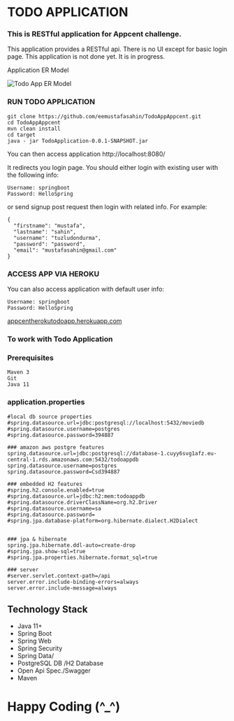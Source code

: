 # **TODO APPLICATION**
### This is RESTful application for Appcent challenge.

This application provides a RESTful api. There is no UI except for basic login page. This application is not done yet. It is in progress.

Application ER Model

![Todo App ER Model](https://github.com/eemustafasahin/images/blob/8358873550282ae756417c16a4f7e3b0dd2cad0a/diagram.png)

### **RUN TODO APPLICATION**

```
git clone https://github.com/eemustafasahin/TodoAppAppcent.git
cd TodoAppAppcent
mvn clean install
cd target
java - jar TodoApplication-0.0.1-SNAPSHOT.jar
```
You can then access application http://localhost:8080/

It redirects you login page. You should either login with existing user with the following info:
```
Username: springboot
Password: HelloSpring
```
or send signup post request then login with related info. For example:
```
{
  "firstname": "mustafa",
  "lastname": "sahin",
  "username": "tuzludondurma",
  "password": "password",
  "email": "mustafasahin@gmail.com"
}
```
### **ACCESS APP VIA HEROKU**
You can also access application with default user info:
```
Username: springboot
Password: HelloSpring
```
[appcentherokutodoapp.herokuapp.com](https://appcentherokutodoapp.herokuapp.com/)

### To work with Todo Application

### Prerequisites
```
Maven 3
Git
Java 11
```

### application.properties
```
#local db source properties
#spring.datasource.url=jdbc:postgresql://localhost:5432/moviedb
#spring.datasource.username=postgres
#spring.datasource.password=394887

### amazon aws postgre features
spring.datasource.url=jdbc:postgresql://database-1.cuyy6svg1afz.eu-central-1.rds.amazonaws.com:5432/todoappdb
spring.datasource.username=postgres
spring.datasource.password=Csd394887

### embedded H2 features
#spring.h2.console.enabled=true
#spring.datasource.url=jdbc:h2:mem:todoappdb
#spring.datasource.driverClassName=org.h2.Driver
#spring.datasource.username=sa
#spring.datasource.password=
#spring.jpa.database-platform=org.hibernate.dialect.H2Dialect


### jpa & hibernate
spring.jpa.hibernate.ddl-auto=create-drop
#spring.jpa.show-sql=true
#spring.jpa.properties.hibernate.format_sql=true

### server
#server.servlet.context-path=/api
server.error.include-binding-errors=always
server.error.include-message=always
```

## **Technology Stack**

- Java 11+
- Spring Boot
- Spring Web
- Spring Security
- Spring Data/
- PostgreSQL DB /H2 Database
- Open Api Spec./Swagger
- Maven

# Happy Coding (^_^)









